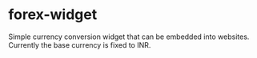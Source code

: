 # forex-widget
Simple currency conversion widget that can be embedded into websites. Currently the base currency is fixed to INR.
